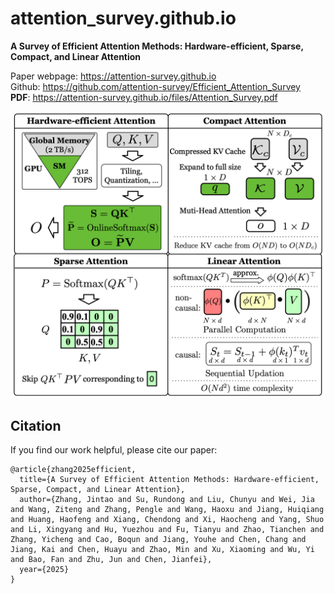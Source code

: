 # attention_survey.github.io

**A Survey of Efficient Attention Methods: Hardware-efficient, Sparse, Compact, and Linear Attention**  

Paper webpage: https://attention-survey.github.io  
Github: https://github.com/attention-survey/Efficient_Attention_Survey  
**PDF**: https://attention-survey.github.io/files/Attention_Survey.pdf  

![](./files/fig2.png)


## Citation

If you find our work helpful, please cite our paper:

```
@article{zhang2025efficient,
  title={A Survey of Efficient Attention Methods: Hardware-efficient, Sparse, Compact, and Linear Attention},
  author={Zhang, Jintao and Su, Rundong and Liu, Chunyu and Wei, Jia and Wang, Ziteng and Zhang, Pengle and Wang, Haoxu and Jiang, Huiqiang and Huang, Haofeng and Xiang, Chendong and Xi, Haocheng and Yang, Shuo and Li, Xingyang and Hu, Yuezhou and Fu, Tianyu and Zhao, Tianchen and Zhang, Yicheng and Cao, Boqun and Jiang, Youhe and Chen, Chang and Jiang, Kai and Chen, Huayu and Zhao, Min and Xu, Xiaoming and Wu, Yi and Bao, Fan and Zhu, Jun and Chen, Jianfei},
  year={2025}
}
```

